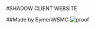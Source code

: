 #SHADOW CLIENT WEBSITE

##Made by EymenWSMC
![proof]((https://github.com/egglercraftdev/shadoweagler/blob/main/image.png?raw=true)https://github.com/egglercraftdev/shadoweagler/blob/main/image.png?raw=true)
